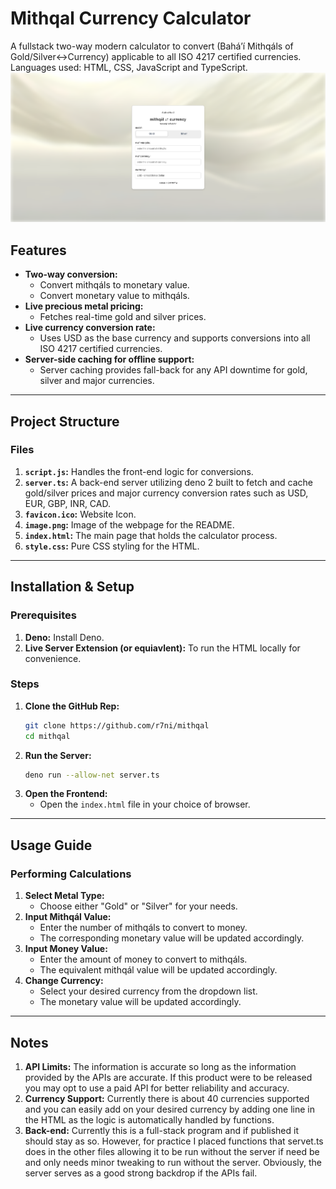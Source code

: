 # Mithqal Currency Calculator

A fullstack two-way modern calculator to convert (Baháʼí Mithqáls of Gold/Silver<->Currency) applicable to all ISO 4217 certified currencies.
Languages used: HTML, CSS, JavaScript and TypeScript.
![Preview of Calculator](image.png)

## Features
- **Two-way conversion:**
  - Convert mithqáls to monetary value.
  - Convert monetary value to mithqáls.
- **Live precious metal pricing:**
  - Fetches real-time gold and silver prices.
- **Live currency conversion rate:**
  - Uses USD as the base currency and supports conversions into all ISO 4217 certified currencies.
- **Server-side caching for offline support:**
  - Server caching provides fall-back for any API downtime for gold, silver and major currencies.

---

## Project Structure

### Files
1. **`script.js`:** Handles the front-end logic for conversions.
2. **`server.ts`:** A back-end server utilizing deno 2 built to fetch and cache gold/silver prices and major currency conversion rates such as USD, EUR, GBP, INR, CAD.
3. **`favicon.ico`:** Website Icon.
4. **`image.png`:** Image of the webpage for the README.
5. **`index.html`:** The main page that holds the calculator process.
6. **`style.css`:** Pure CSS styling for the HTML.

---

## Installation & Setup

### Prerequisites
1. **Deno:** Install Deno.
2. **Live Server Extension (or equiavlent):** To run the HTML locally for convenience.

### Steps
1. **Clone the GitHub Rep:**
   ```bash
   git clone https://github.com/r7ni/mithqal
   cd mithqal
   ```
2. **Run the Server:**
   ```bash
   deno run --allow-net server.ts
   ```
3. **Open the Frontend:**
   - Open the `index.html` file in your choice of browser.

---

## Usage Guide

### Performing Calculations
1. **Select Metal Type:**
   - Choose either "Gold" or "Silver" for your needs.
2. **Input Mithqál Value:**
   - Enter the number of mithqáls to convert to money.
   - The corresponding monetary value will be updated accordingly.
3. **Input Money Value:**
   - Enter the amount of money to convert to mithqáls.
   - The equivalent mithqál value will be updated accordingly.
4. **Change Currency:**
   - Select your desired currency from the dropdown list.
   - The monetary value will be updated accordingly.

---

## Notes
1. **API Limits:** The information is accurate so long as the information provided by the APIs are accurate. If this product were to be released you may opt to use a paid API for better reliability and accuracy.
2. **Currency Support:** Currently there is about 40 currencies supported and you can easily add on your desired currency by adding one line in the HTML as the logic is automatically handled by functions.
3. **Back-end:** Currently this is a full-stack program and if published it should stay as so. However, for practice I placed functions that servet.ts does in the other files allowing it to be run without the server if need be and only needs minor tweaking to run without the server. Obviously, the server serves as a good strong backdrop if the APIs fail.
